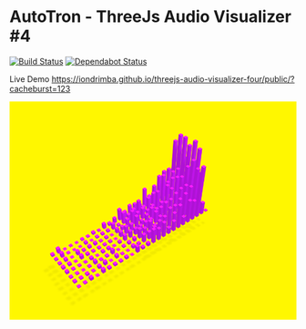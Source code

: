 # AutoTron - ThreeJs Audio Visualizer #4
[![Build Status](https://travis-ci.org/iondrimba/threejs-audio-visualizer-four.svg?branch=master)](https://travis-ci.org/iondrimba/threejs-audio-visualizer-four) [![Dependabot Status](https://api.dependabot.com/badges/status?host=github&repo=iondrimba/threejs-audio-visualizer-four)](https://dependabot.com)

Live Demo https://iondrimba.github.io/threejs-audio-visualizer-four/public/?cacheburst=123

![App](https://raw.githubusercontent.com/iondrimba/images/master/autotron.PNG)
